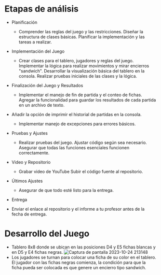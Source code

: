 # Etapas de análisis
* Planificación
  * Comprender las reglas del juego y las restricciones.
Diseñar la estructura de clases básicas.
Planificar la implementación y las tareas a realizar.

* Implementación del Juego
  * Crear clases para el tablero, jugadores y reglas del juego.
Implementar la lógica para realizar movimientos y mirar encierros "sandwich".
Desarrollar la visualización básica del tablero en la consola.
Realizar pruebas iniciales de las clases y la lógica.

* Finalización del Juego y Resultados
  * Implementar el manejo de fin de partida y el conteo de fichas.
Agregar la funcionalidad para guardar los resultados de cada partida en un archivo de texto.

* Añadir la opción de imprimir el historial de partidas en la consola.
  * Implementar manejo de excepciones para errores básicos.

* Pruebas y Ajustes
  * Realizar pruebas del juego.
Ajustar código según sea necesario.
Asegurar que todas las funciones esenciales funcionen correctamente.

* Video y Repositorio
  * Grabar video de YouTube 
Subir el código fuente al repositorio.

* Últimos Ajustes
  * Asegurar de que todo esté listo para la entrega.

*  Entrega
  * Enviar el enlace al repositorio y el informe a tu profesor antes de la fecha de entrega.

# Desarrollo del Juego
* Tablero 8x8 donde se ubican en las posiciones D4 y E5 fichas blancas y en D5 y E4 fichas negras.
![Captura de pantalla 2023-10-24 213148](https://github.com/Sebastian-8a/Parcial-2---Inform-tica-2/assets/129414377/dee0c46b-d65c-485d-9cdd-a8625890bbe8)
* Los jugadores se turnan para colocar una ficha de su color en el tablero. El jugador con las fichas negras comienza, la condición para que la
ficha pueda ser colocada es que genere un encierro tipo sandwich.
 
